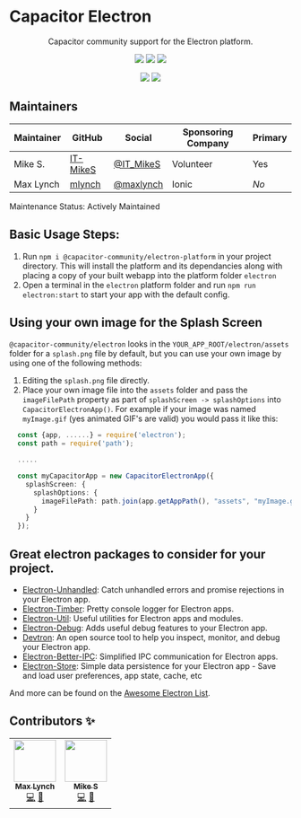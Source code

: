 # Capacitor Electron

<p align="center">
Capacitor community support for the Electron platform.
</p>
<p align="center">
  <!-- ALL-CONTRIBUTORS-BADGE:START - Do not remove or modify this section -->
<a href="#contributors"><img src="https://img.shields.io/badge/all%20contributors-2-orange?style=flat-square" /></a>
<!-- ALL-CONTRIBUTORS-BADGE:END -->
  <a href="https://www.electronjs.org/releases/stable?version=9"><img src="https://img.shields.io/badge/supported%20electron%20version-~9.0.0-blue?style=flat-square" /></a>
  <a href="https://lerna.js.org/"><img src="https://img.shields.io/badge/maintained%20with-lerna-cc00ff.svg?style=flat-square" /></a>
</p>
<p align="center">
  <a href="https://npmjs.com/package/@capacitor-community/electron-core"><img src="https://img.shields.io/npm/v/@capacitor-community/electron-core.svg?color=green&style=flat-square" /></a>
  <a href="https://npmjs.com/package/@capacitor-community/electron-core"><img src="https://img.shields.io/npm/l/@capacitor-community/electron-core.svg?color=lightgrey&style=flat-square" /></a>
</p>

## Maintainers

| Maintainer | GitHub                                  | Social                                    | Sponsoring Company | Primary |
| ---------- | --------------------------------------- | ----------------------------------------- | ------------------ | ------- |
| Mike S.    | [IT-MikeS](https://github.com/IT-MikeS) | [@IT_MikeS](https://twitter.com/IT_MikeS) | Volunteer          | Yes     |
| Max Lynch  | [mlynch](https://github.com/mlynch)     | [@maxlynch](https://twitter.com/maxlynch) | Ionic              | _No_    |

Maintenance Status: Actively Maintained

## Basic Usage Steps:

1. Run `npm i @capacitor-community/electron-platform` in your project directory. This will install the platform and its dependancies along with placing a copy of your built webapp into the platform folder `electron`
2. Open a terminal in the `electron` platform folder and run `npm run electron:start` to start your app with the default config.

## Using your own image for the Splash Screen

`@capacitor-community/electron` looks in the `YOUR_APP_ROOT/electron/assets` folder for a `splash.png` file by default, but you can use your own image by using one of the following methods:

1. Editing the `splash.png` file directly.
2. Place your own image file into the `assets` folder and pass the `imageFilePath` property as part of `splashScreen -> splashOptions` into `CapacitorElectronApp()`. For example if your image was named `myImage.gif` (yes animated GIF's are valid) you would pass it like this:

```typescript
  const {app, ......} = require('electron');
  const path = require('path');

  .....

  const myCapacitorApp = new CapacitorElectronApp({
    splashScreen: {
      splashOptions: {
        imageFilePath: path.join(app.getAppPath(), "assets", "myImage.gif")
      }
    }
  });
```

## Great electron packages to consider for your project.

- [Electron-Unhandled](https://github.com/sindresorhus/electron-unhandled): Catch unhandled errors and promise rejections in your Electron app.
- [Electron-Timber](https://github.com/sindresorhus/electron-timber): Pretty console logger for Electron apps.
- [Electron-Util](https://github.com/sindresorhus/electron-util): Useful utilities for Electron apps and modules.
- [Electron-Debug](https://github.com/sindresorhus/electron-debug): Adds useful debug features to your Electron app.
- [Devtron](https://www.electronjs.org/devtron): An open source tool to help you inspect, monitor, and debug your Electron app.
- [Electron-Better-IPC](https://github.com/sindresorhus/electron-better-ipc): Simplified IPC communication for Electron apps.
- [Electron-Store](https://github.com/sindresorhus/electron-store): Simple data persistence for your Electron app - Save and load user preferences, app state, cache, etc

And more can be found on the [Awesome Electron List](https://github.com/sindresorhus/awesome-electron).

## Contributors ✨

<!-- ALL-CONTRIBUTORS-LIST:START - Do not remove or modify this section -->
<!-- prettier-ignore-start -->
<!-- markdownlint-disable -->
<table>
  <tr>
    <td align="center"><a href="http://ionicframework.com/"><img src="https://avatars3.githubusercontent.com/u/11214?v=4" width="75px;" alt=""/><br /><sub><b>Max Lynch</b></sub></a><br /><a href="https://github.com/mlynch/@capacitor-community/electron/commits?author=mlynch" title="Code">💻</a> <a href="https://github.com/mlynch/@capacitor-community/electron/commits?author=mlynch" title="Documentation">📖</a></td>
    <td align="center"><a href="https://github.com/IT-MikeS"><img src="https://avatars0.githubusercontent.com/u/20338451?v=4" width="75px;" alt=""/><br /><sub><b>Mike S</b></sub></a><br /><a href="https://github.com/mlynch/@capacitor-community/electron/commits?author=IT-MikeS" title="Code">💻</a> <a href="https://github.com/mlynch/@capacitor-community/electron/commits?author=IT-MikeS" title="Documentation">📖</a></td>
  </tr>
</table>

<!-- markdownlint-enable -->
<!-- prettier-ignore-end -->

<!-- ALL-CONTRIBUTORS-LIST:END -->
